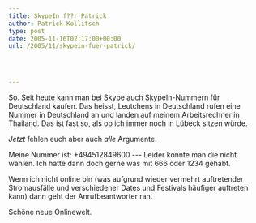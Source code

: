 ```yaml
---
title: SkypeIn f??r Patrick
author: Patrick Kollitsch
type: post
date: 2005-11-16T02:17:00+00:00
url: /2005/11/skypein-fuer-patrick/




---
```

So. Seit heute kann man bei [Skype][1] auch SkypeIn-Nummern für Deutschland kaufen. Das heisst, Leutchens in Deutschland rufen eine Nummer in Deutschland an und landen auf meinem Arbeitsrechner in Thailand. Das ist fast so, als ob ich immer noch in Lübeck sitzen würde. 

_Jetzt_ fehlen euch aber auch _alle_ Argumente.

Meine Nummer ist: +494512849600 --- Leider konnte man die nicht wählen. Ich hätte dann doch gerne was mit 666 oder 1234 gehabt.

Wenn ich nicht online bin (was aufgrund wieder vermehrt auftretender Stromausfälle und verschiedener Dates und Festivals häufiger auftreten kann) dann geht der Anrufbeantworter ran.

Schöne neue Onlinewelt.

 [1]: http://skype.com/
